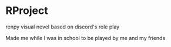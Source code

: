 # RProject
renpy visual novel based on discord's role play

Made me while I was in school to be played by me and my friends

